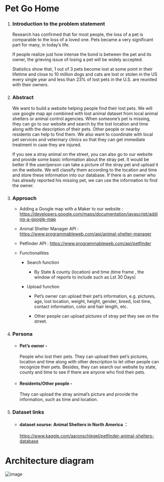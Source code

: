 # Pet Go Home

1. ### Introduction to the problem statement
    Research has confirmed that for most people, the loss of a pet is comparable to the loss of a loved one. Pets became a very significant part for many, in today’s life.<br />
    
    If people realize just how intense the bond is between the pet and its owner, the grieving issue of losing a pet will be widely accepted. <br />

    Statistics show that, 1 out of 3 pets become lost at some point in their lifetime and close to 10 million dogs and cats are lost or stolen in the US every single year and less than 23% of lost pets in the U.S. are reunited with their owners.

2. ### Abstract
    We want to build a website helping people find their lost pets. We will use google map api combined with lost animal dataset from local animal shelters or animal control agencies. When someone’s pet is missing, they can go to our website and search by the lost location and time along with the description of their pets. Other people or nearby residents can help to find them. We also want to coordinate with local pet services and veterinary clinics so that they can get immediate treatment in case they are injured.<br />

    If you see a stray animal on the street, you can also go to our website and provide some basic information about the stray pet. It would be better if the user/person can take a picture of the stray pet and upload it on the website. We will classify them according to the location and time and store these information into our database. If there is an owner who has already reported his missing pet, we can use the information to find the owner.

3. ### Approach
    * Adding a Google map with a Maker to our website : https://developers.google.com/maps/documentation/javascript/adding-a-google-map

    * Animal Shelter Manager API : https://www.programmableweb.com/api/animal-shelter-manager

    * Petfinder API : https://www.programmableweb.com/api/petfinder

    * Functionalities
        * Search function
            * By State & county (location) and time (time frame , the window of reports to include such as Lst 30 Days)

        * Upload function
            * Pet’s owner can upload their pet’s information, e.g. pictures, age, lost location, weight, height, gender, breed, lost time, contact information, color and hair length, etc.

            * Other people can upload pictures of stray pet they see on the street.

4. ### Persona
    * #### Pet’s owner - 
        People who lost their pets. They can upload their pet’s pictures, location and time along with other description to let other people can recognize their pets. Besides, they can search our website by state, county and time to see if there are anyone who find their pets.

    * #### Residents/Other people -
        They can upload the stray animal’s picture and provide the information, such as time and location.

5. ### Dataset links
    * #### dataset sourse: Animal Shelters in North America ：
        https://www.kaggle.com/aaronschlegel/petfinder-animal-shelters-database
        
        
# Architecture diagram
![image](https://user-images.githubusercontent.com/28977052/110420358-fa987800-804f-11eb-87d9-f8c262e90ab2.png)
